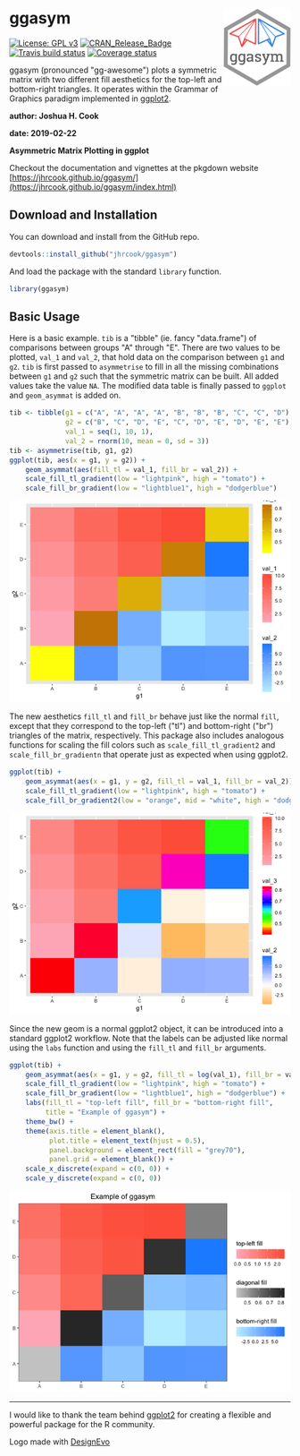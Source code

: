 
ggasym <a href="https://jhrcook.github.io/ggasym/index.html"> <img src="man/figures/logo.png" align="right" alt="" width="120" /> </a>
======================================================================================================================================

[![License: GPL v3](https://img.shields.io/badge/License-GPLv3-blue.svg)](https://www.gnu.org/licenses/gpl-3.0) [![CRAN\_Release\_Badge](http://www.r-pkg.org/badges/version/ggasym)](https://jhrcook.github.io/ggasym/index.html) [![Travis build status](https://travis-ci.org/jhrcook/ggasym.svg?branch=master)](https://travis-ci.org/jhrcook/ggasym) [![Coverage status](https://codecov.io/gh/jhrcook/ggasym/branch/master/graph/badge.svg)](https://codecov.io/github/jhrcook/ggasym?branch=master)

ggasym (pronounced "gg-awesome") plots a symmetric matrix with two different fill aesthetics for the top-left and bottom-right triangles. It operates within the Grammar of Graphics paradigm implemented in [ggplot2](https://ggplot2.tidyverse.org).

**author: Joshua H. Cook**

**date: 2019-02-22**

**Asymmetric Matrix Plotting in ggplot**

Checkout the documentation and vignettes at the pkgdown website [https://jhrcook.github.io/ggasym/](https://jhrcook.github.io/ggasym/index.html)

Download and Installation
-------------------------

You can download and install from the GitHub repo.

``` r
devtools::install_github("jhrcook/ggasym")
```

And load the package with the standard `library` function.

``` r
library(ggasym)
```

Basic Usage
-----------

Here is a basic example. `tib` is a "tibble" (ie. fancy "data.frame") of comparisons between groups "A" through "E". There are two values to be plotted, `val_1` and `val_2`, that hold data on the comparison between `g1` and `g2`. `tib` is first passed to `asymmetrise` to fill in all the missing combinations between `g1` and `g2` such that the symmetric matrix can be built. All added values take the value `NA`. The modified data table is finally passed to `ggplot` and `geom_asymmat` is added on.

``` r
tib <- tibble(g1 = c("A", "A", "A", "A", "B", "B", "B", "C", "C", "D"),
              g2 = c("B", "C", "D", "E", "C", "D", "E", "D", "E", "E"),
              val_1 = seq(1, 10, 1),
              val_2 = rnorm(10, mean = 0, sd = 3))
tib <- asymmetrise(tib, g1, g2)
ggplot(tib, aes(x = g1, y = g2)) +
    geom_asymmat(aes(fill_tl = val_1, fill_br = val_2)) +
    scale_fill_tl_gradient(low = "lightpink", high = "tomato") +
    scale_fill_br_gradient(low = "lightblue1", high = "dodgerblue")
```

![](README_files/figure-markdown_github/example1-1.png)

The new aesthetics `fill_tl` and `fill_br` behave just like the normal `fill`, except that they correspond to the top-left ("tl") and bottom-right ("br") triangles of the matrix, respectively. This package also includes analogous functions for scaling the fill colors such as `scale_fill_tl_gradient2` and `scale_fill_br_gradientn` that operate just as expected when using ggplot2.

``` r
ggplot(tib) +
    geom_asymmat(aes(x = g1, y = g2, fill_tl = val_1, fill_br = val_2)) +
    scale_fill_tl_gradient(low = "lightpink", high = "tomato") +
    scale_fill_br_gradient2(low = "orange", mid = "white", high = "dodgerblue")
```

![](README_files/figure-markdown_github/example2-1.png)

Since the new geom is a normal ggplot2 object, it can be introduced into a standard ggplot2 workflow. Note that the labels can be adjusted like normal using the `labs` function and using the `fill_tl` and `fill_br` arguments.

``` r
ggplot(tib) +
    geom_asymmat(aes(x = g1, y = g2, fill_tl = log(val_1), fill_br = val_2)) +
    scale_fill_tl_gradient(low = "lightpink", high = "tomato") +
    scale_fill_br_gradient(low = "lightblue1", high = "dodgerblue") +
    labs(fill_tl = "top-left fill", fill_br = "bottom-right fill",
         title = "Example of ggasym") +
    theme_bw() +
    theme(axis.title = element_blank(),
          plot.title = element_text(hjust = 0.5),
          panel.background = element_rect(fill = "grey70"),
          panel.grid = element_blank()) +
    scale_x_discrete(expand = c(0, 0)) +
    scale_y_discrete(expand = c(0, 0))
```

![](README_files/figure-markdown_github/example3-1.png)

------------------------------------------------------------------------

I would like to thank the team behind [ggplot2](https://ggplot2.tidyverse.org) for creating a flexible and powerful package for the R community.

Logo made with <a href="https://www.designevo.com/en/" title="Free Online Logo Maker">DesignEvo</a>
